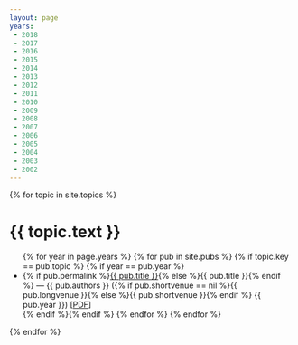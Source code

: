 ```yaml
---
layout: page
years:
 - 2018
 - 2017
 - 2016
 - 2015
 - 2014
 - 2013
 - 2012
 - 2011
 - 2010
 - 2009
 - 2008
 - 2007
 - 2006
 - 2005
 - 2004
 - 2003
 - 2002
---
```


{% for topic in site.topics %}
  <h1>{{ topic.text }}</h1>
  <ul>
    {% for year in page.years %}
        {% for pub in site.pubs %}
           {% if topic.key == pub.topic %}
               {% if year == pub.year %}
               <li class="nobullet pub">{% if pub.permalink %}<a href="{{ pub.permalink }}">{{ pub.title }}</a>{% else %}{{ pub.title }}{% endif %}&nbsp;&mdash;&nbsp;{{ pub.authors }} ({% if pub.shortvenue == nil %}{{ pub.longvenue }}{% else %}{{ pub.shortvenue }}{% endif %} {{ pub.year }}) [<a href="{{ pub.pdfurl }}">PDF</a>]</li>
           {% endif %}{% endif %}
       {% endfor %}
    {% endfor %}
  </ul>
{% endfor %}
